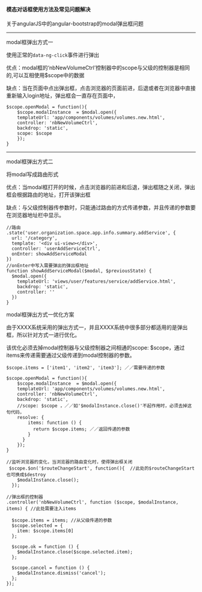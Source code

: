 #### 模态对话框使用方法及常见问题解决

关于angularJS中的angular-bootstrap的modal弹出框问题

---
modal框弹出方式一

使用正常的`data-ng-click`事件进行弹出

优点：modal框的‘nbNewVolumeCtrl’控制器中的scope与父级的控制器是相同的,可以互相使用$scope中的数据

缺点：当在页面中点出弹出框，点击浏览器的页面前进，后退或者在浏览器中直接重新输入login地址，弹出框会一直存在页面中，

```
$scope.openModal = function(){
    $scope.modalInstance  = $modal.open({
    templateUrl: 'app/components/volumes/volumes.new.html',
    controller: 'nbNewVolumeCtrl',
    backdrop: 'static',
    scope: $scope
    });
}
```
---

modal框弹出方式二

将modal写成路由形式

优点：当modal框打开的时候，点击浏览器的前进和后退，弹出框随之关闭，弹出框会根据路由的地址，打开该弹出框

缺点：与父级控制器传参数时，只能通过路由的方式传递参数，并且传递的参数要在浏览器地址栏中显示。

```
//路由
.state('user.organization.space.app.info.summary.addService', {
  url: '/category',
  template: '<div ui-view></div>',
  controller: 'userAddServiceCtrl',
  onEnter: showAddServiceModal
})
//onEnter中写入需要弹出的弹出框地址
function showAddServiceModal($modal, $previousState) {
  $modal.open({
    templateUrl: 'views/user/features/service/addService.html',
    backdrop: 'static',
    controller: ''
  })
}
```

modal框弹出方式一优化方案

由于XXXX系统采用的弹出方式一，并且XXXX系统中很多部分都适用的是弹出框，所以针对方式一进行优化。

该优化必须去掉modal控制器与父级控制器之间相通的scope: $scope，通过items来传递需要通过父级传递到modal控制器的参数。

```
$scope.items = ['item1', 'item2', 'item3']; ／／需要传递的参数
 
$scope.openModal = function(){
    $scope.modalInstance  = $modal.open({
    templateUrl: 'app/components/volumes/volumes.new.html',
    controller: 'nbNewVolumeCtrl',
    backdrop: 'static',
    //scope: $scope ，／／如'$modalInstance.close()'不起作用时，必须去掉这句代码，
    resolve: {
        items: function () {
          return $scope.items; ／／返回传递的参数
        }
      }
    });
}
  
//监听浏览器的变化，当浏览器的路由变化时，使得弹出框关闭
 $scope.$on('$routeChangeStart', function(){  //此处的$routeChangeStart也可换成$destroy
    $modalInstance.close();
  });
  
//弹出框的控制器
.controller('nbNewVolumeCtrl', function ($scope, $modalInstance, items) { //此处需要注入items
 
  $scope.items = items; //从父级传递的参数
  $scope.selected = {
    item: $scope.items[0]
  };
 
  $scope.ok = function () {
    $modalInstance.close($scope.selected.item);
  };
 
  $scope.cancel = function () {
    $modalInstance.dismiss('cancel');
  };
});

```







